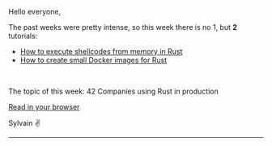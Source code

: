 Hello everyone,

The past weeks were pretty intense, so this week there is no 1, but **2** tutorials:
* [How to execute shellcodes from memory in Rust](https://kerkour.com/rust-execute-from-memory/)
* [How to create small Docker images for Rust](https://kerkour.com/rust-small-docker-image/)

<br />

The topic of this week: 42 Companies using Rust in production

[Read in your browser](https://kerkour.com/rust-in-production-2021/)

Sylvain ✌️

-------

